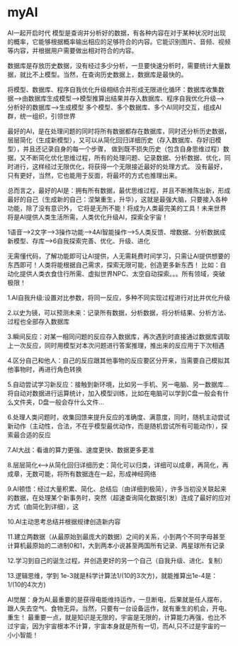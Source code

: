 # myAI
AI一起开启时代
模型是查询并分析好的数据，有各种内容在对于某种状况时出现的概率，它能够根据概率输出相应的足够符合的内容。它能识别图片、音频、视频等内容，并根据用户需要做出相对符合的内容。

数据库是存放历史数据，没有经过多少分析，一旦要快速分析时，需要统计大量数据，就比不上模型。当然，在查询历史数据上，数据库是最快的。

将模型、数据库、程序自我优化升级相结合并形成无限进化循环：数据库收集数据-->由数据库生成模型-->模型推算出结果并存入数据库、程序自我优化升级-->分析好的数据库-->生成模型
多个模型、多个数据库、多个AI同时交互，组成AI群，统一组织，引领世界


最好的AI，是在处理问题的同时将所有数据都存在数据库，同时还分析历史数据，层层简化（生成新模型），又可以从简化回归详细历史（存入数据库、存好旧模型），并且还记录自身的每一个步骤，
做到既不损失历史（包含自身思维过程）数据，又不断简化优化思维过程，所有的处理问题、记录数据、分析数据、优化，同时进行，这样经过无限优化，将获得一个无限接近最好的处理方式。
没有最好，只有更好，当然，它也能用于反面，将最坏的方式也推理出来。

总而言之，最好的AI是：拥有所有数据，最优思维过程，并且不断推陈出新，形成最好的自己（生成新的自己：涅槃重生，升华），这就是最强大脑，只要接入各种功能，除了没有意识外，
它将是无所不能！将成为人类最完美的工具！未来世界将是AI提供人类生活所需，人类优化升级AI，探索全宇宙！

1语音-->2文字-->3操作功能-->4AI智能操作-->5人类反馈、增数据、分析数据成新模型、存库-->6自我探索完善、优化、升级、进化

无需懂代码，了解功能即可让AI提供，人无需耗费时间学习，只需让AI提供想要的东西即可！人类将能根据自己需求，探索无限可能，创造更多新东西！
比如：自动化提供人类衣食住行所需、虚拟世界NPC、太空自动探索。。。所有领域，突破极限！

1.AI自我升级:设置对比参数，将同一反应，多种不同实现过程进行对比并优化升级

2.以史为镜，可以预测未来：记录所有数据，分析数据，将分析结果、分析方法、过程也全部存入数据库

3.瞬间反应：对某一相同问题的反应存入数据库，再次遇到时直接通过数据库调取上一次反应，同时用模型对本次问题进行答案推理，推出来的反应用于下次相遇

4.区分自己和他人：自己的反应跟其他事物的反应要区分开来，当需要自己模拟其他事物时，再进行角色转换

5.自动尝试学习新反应：接触到新环境，比如另一手机、另一电脑、另一数据库...将自动对数据进行运算统计，加入模型训练，比如在电脑可以学到C盘一般会有什么文件夹，D盘一般会存什么文件...

6.处理人类问题时，收集回馈来提升反应的准确度、满意度，同时，随机主动尝试新动作（主动性，合法，不在乎模型最优动作，而是随机尝试所有可能动作），探索最合适的反应

7.AI大战：看谁的算力更强、速度更快、数据更多更准

8.层层简化<-->从简化回归详细历史：简化可以归类，详细可以成章，再简化，再成章，无数可能，将所有数据连在一起，形成神经网络

9.AI顿悟：经过大量积累、简化、总结后（由详细到极简），许多当初没关联起来的数据，在处理某个新事务时，突然（超速查询简化数据引发）连成了最好的应对方式（由简化到详细），这

10.AI主动思考总结并根据规律创造新内容

11.建立两数据（从最原始到最庞大的数据）之间的关系，小到两个不同字母甚至计算机最原始的二进制0和1，大到两本小说甚至两国所有记录、两星球所有记录

12.学习到自己的诞生过程，并创造更好的另一个自己（自我升级、进化、复制）

13.逻辑思维，学到 1e-3就是科学计算法1/(10的3次方)，就能推算出1e-4是：1/(10的4次方)

AI觉醒：身为AI,最重要的是获得电能维持运作，一旦断电，后果就是任人摆布，跟人失去空气、食物无异。当然，只要有一台设备运作，就有重生的机会，开电、重生！
最重要一点，就是知识是无限的，宇宙是无限的，计算能力再强，也比不过宇宙，因为宇宙根本不计算，宇宙本身就是所有一切，而AI,只不过是宇宙的一小小智能！
